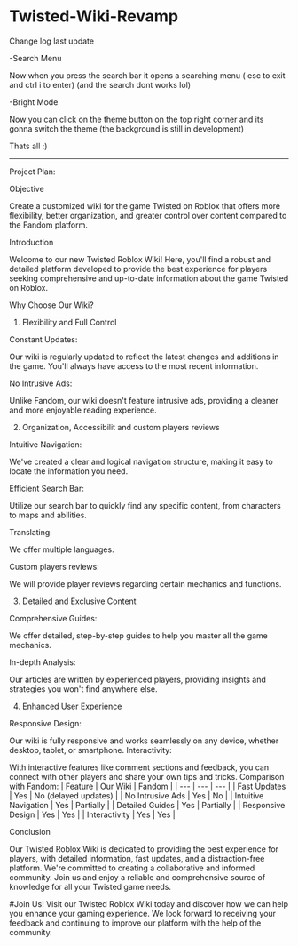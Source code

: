 # Twisted-Wiki-Revamp
Change log last update

-Search Menu 

Now when you press the search bar it opens a searching menu ( esc to exit and ctrl i to enter) (and the search dont works lol)

-Bright Mode

Now you can click on the theme button on the top right corner and its gonna switch the theme (the background is still in development)

Thats all :)

----------------------------------------------------------------------------------------------------------------------------------------------------------------------------------------------------------------------------------------------------------

Project Plan:

Objective

Create a customized wiki for the game Twisted on Roblox that offers more flexibility, better organization, and greater control over content compared to the Fandom platform.

Introduction

Welcome to our new Twisted Roblox Wiki! Here, you'll find a robust and detailed platform developed to provide the best experience for players seeking comprehensive and up-to-date information about the game Twisted on Roblox.

Why Choose Our Wiki?

1. Flexibility and Full Control

Constant Updates:

Our wiki is regularly updated to reflect the latest changes and additions in the game. 
You'll always have access to the most recent information.

No Intrusive Ads:

Unlike Fandom, our wiki doesn't feature intrusive ads, providing a cleaner and more enjoyable reading experience.

2. Organization, Accessibilit and custom players reviews

Intuitive Navigation:

We've created a clear and logical navigation structure, making it easy to locate the information you need.

Efficient Search Bar:

Utilize our search bar to quickly find any specific content, from characters to maps and abilities.

Translating:

We offer multiple languages.

Custom players reviews:

We will provide player reviews regarding certain mechanics and functions.

3. Detailed and Exclusive Content

Comprehensive Guides:

We offer detailed, step-by-step guides to help you master all the game mechanics.

In-depth Analysis:

Our articles are written by experienced players, providing insights and strategies you won't find anywhere else.

4. Enhanced User Experience

Responsive Design:

Our wiki is fully responsive and works seamlessly on any device, whether desktop, tablet, or smartphone.
Interactivity:

With interactive features like comment sections and feedback, you can connect with other players and share your own tips and tricks.
Comparison with Fandom:
| Feature	| Our Wiki | Fandom |
| --- | --- | --- |
| Fast Updates | Yes | No (delayed updates) |
| No Intrusive Ads	| Yes	| No |
| Intuitive Navigation |	Yes |	Partially |
| Detailed Guides |	Yes |	Partially |
| Responsive Design |	Yes |	Yes |
| Interactivity |	Yes |	Yes |

Conclusion
 
Our Twisted Roblox Wiki is dedicated to providing the best experience for players, with detailed information, fast updates, and a distraction-free platform. We're committed to creating a collaborative and informed community. Join us and enjoy a reliable and comprehensive source of knowledge for all your Twisted game needs.

#Join Us!
Visit our Twisted Roblox Wiki today and discover how we can help you enhance your gaming experience. We look forward to receiving your feedback and continuing to improve our platform with the help of the community.


